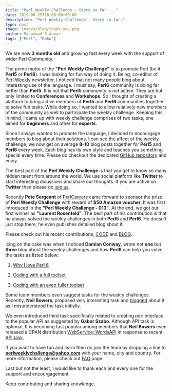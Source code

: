 ```yaml
---
title: "Perl Weekly Challenge - Story so far ..."
date: 2019-06-25T10:00:00+00:00
description: "Perl Weekly Challenge - Story so far."
type: post
image: images/blog/thank-you.png
author: Mohammad S Anwar
tags: ["Perl", "Raku"]
---
```

We are now **3 months old** and growing fast every week with the support of wider Perl Community.

The prime motto of the **"Perl Weekly Challenge"** is to promote Perl (be it **Perl5** or **Perl6**). I was looking for fun way of doing it. Being, co-editor of [Perl Weekly](http://perlweekly.com/) newsletter, I noticed that not many people blog about interesting use of the language. I must say, **Perl6** community is doing far better than **Perl5**. It is not that **Perl5** community is not active. They are but only limited to **Conferences** and **Workshops**. So I thought of creating a platform to bring active members of **Perl5** and **Perl6** communities together to solve fun tasks. While doing so, I wanted to allow relatively new members of the community as well to participate the weekly challenge. Keeping this in mind, I came up with weekly challenge comprises of two tasks, one aimed for **beginners** and other for **experts**.

Since I always wanted to promote the language, I decided to encourgage members to blog about their solutions. I can see the affect of the weekly challenge, we now get on average **8-10** blog posts together for **Perl5** and **Perl6** every week. Each blog has its own style and teaches you something special every time. Please do checkout the dedicated [GitHub repository](https://github.com/manwar/perlweeklychallenge-club) and enjoy.

The best part of the **Perl Weekly Challenge** is that you get to know so many hidden talent from around the world. We use social platform like **Twitter** to start interesting dicussions and share our thoughts. If you are active on **Twitter** than please do [join us](https://twitter.com/PerlWChallenge).

Recently **Pete Sergeant** of [PerlCareers](https://perl.careers/) came forward to sponsor the prize of **Perl Weekly Challenge** with reward of **$50 Amazon voucher**. It was first introduced in the **"Perl Weekly Challenge - 013"**. At the end, we got our first winner as **"Laurent Rosenfeld"**. The best part of his contribution is that he always solved the weekly challenges in both **Perl5** and **Perl6**. He doesn't just stop there, he even publishes detailed blog sbout it.

Please check out his recent contributions, [CODE](https://github.com/manwar/perlweeklychallenge-club/tree/master/challenge-013/laurent-rosenfeld) and [BLOG](http://blogs.perl.org/users/laurent_r/2019/06/perl-weekly-challenge-13-fridays-and-mutually-recursive-subroutines.html).

Icing on the cake was when I noticed **Damian Conway**, wrote not **one** but **three** blog about the weekly challenges and how **Perl6** can help you solve the tasks as listed below:

1) [Why I love Perl 6](http://blogs.perl.org/users/damian_conway/2019/05/why-i-love-perl-6.html)

2) [Coding with a full toolset](http://blogs.perl.org/users/damian_conway/2019/06/coding-with-a-full-toolset.html)

3) [Coding with an even fuller toolset](http://blogs.perl.org/users/damian_conway/2019/06/coding-with-an-even-fuller-toolset.html)

Some team members even suggest tasks for the week;y challenges. Recently, **Neil Bowers**, proposed very interesting task and [blogged](http://neilb.org/2019/06/24/additional-challenge-14.html) about it as I misunderstood the task initially.

We even introduced third task specifically related to creating perl interface to the popular API as suggested by **Gabor Szabo**. Although API task is optional, It is becoming fast popular among members that **Neil Bowers** even released a CPAN distribution [WebService::WordsAPI](https://metacpan.org/release/WebService-WordsAPI) in response to recent [API task](/blog/perl-weekly-challenge-014/).

If you want to have fun and learn then do join the team by dropping a line to **perlweeklychallenge@yahoo.com** with your name, city and country. For more information, please check out [FAQ](/faq) page.

Last but not the least, I would like to thank each and every one for the support and encourgagement.

Keep contributing and sharing knowledge.
